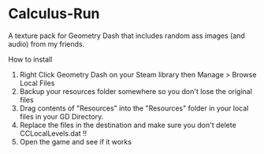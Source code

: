 # Calculus-Run
A texture pack for Geometry Dash that includes random ass images (and audio) from my friends.

How to install
1. Right Click Geometry Dash on your Steam library then Manage > Browse Local Files
2. Backup your resources folder somewhere so you don't lose the original files
3. Drag contents of "Resources" into the "Resources" folder in your local files in your GD Directory.
4. Replace the files in the destination and make sure you don't delete CCLocalLevels.dat !!
5. Open the game and see if it works
